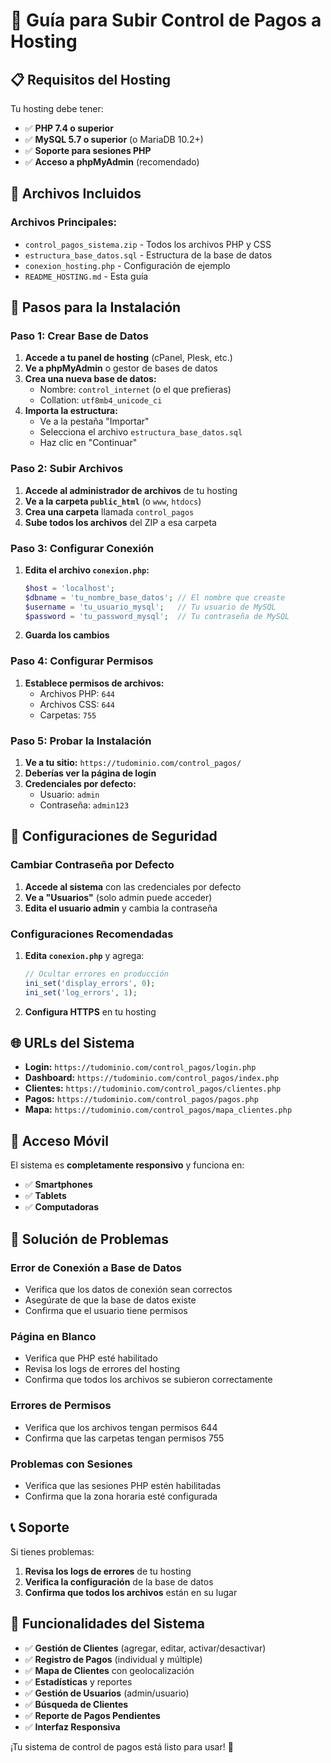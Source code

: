 # 🚀 Guía para Subir Control de Pagos a Hosting

## 📋 **Requisitos del Hosting**

Tu hosting debe tener:
- ✅ **PHP 7.4 o superior**
- ✅ **MySQL 5.7 o superior** (o MariaDB 10.2+)
- ✅ **Soporte para sesiones PHP**
- ✅ **Acceso a phpMyAdmin** (recomendado)

## 📁 **Archivos Incluidos**

### **Archivos Principales:**
- `control_pagos_sistema.zip` - Todos los archivos PHP y CSS
- `estructura_base_datos.sql` - Estructura de la base de datos
- `conexion_hosting.php` - Configuración de ejemplo
- `README_HOSTING.md` - Esta guía

## 🔧 **Pasos para la Instalación**

### **Paso 1: Crear Base de Datos**

1. **Accede a tu panel de hosting** (cPanel, Plesk, etc.)
2. **Ve a phpMyAdmin** o gestor de bases de datos
3. **Crea una nueva base de datos:**
   - Nombre: `control_internet` (o el que prefieras)
   - Collation: `utf8mb4_unicode_ci`
4. **Importa la estructura:**
   - Ve a la pestaña "Importar"
   - Selecciona el archivo `estructura_base_datos.sql`
   - Haz clic en "Continuar"

### **Paso 2: Subir Archivos**

1. **Accede al administrador de archivos** de tu hosting
2. **Ve a la carpeta `public_html`** (o `www`, `htdocs`)
3. **Crea una carpeta** llamada `control_pagos`
4. **Sube todos los archivos** del ZIP a esa carpeta

### **Paso 3: Configurar Conexión**

1. **Edita el archivo `conexion.php`:**
   ```php
   $host = 'localhost';
   $dbname = 'tu_nombre_base_datos'; // El nombre que creaste
   $username = 'tu_usuario_mysql';   // Tu usuario de MySQL
   $password = 'tu_password_mysql';  // Tu contraseña de MySQL
   ```

2. **Guarda los cambios**

### **Paso 4: Configurar Permisos**

1. **Establece permisos de archivos:**
   - Archivos PHP: `644`
   - Archivos CSS: `644`
   - Carpetas: `755`

### **Paso 5: Probar la Instalación**

1. **Ve a tu sitio:** `https://tudominio.com/control_pagos/`
2. **Deberías ver la página de login**
3. **Credenciales por defecto:**
   - Usuario: `admin`
   - Contraseña: `admin123`

## 🔐 **Configuraciones de Seguridad**

### **Cambiar Contraseña por Defecto**
1. **Accede al sistema** con las credenciales por defecto
2. **Ve a "Usuarios"** (solo admin puede acceder)
3. **Edita el usuario admin** y cambia la contraseña

### **Configuraciones Recomendadas**
1. **Edita `conexion.php`** y agrega:
   ```php
   // Ocultar errores en producción
   ini_set('display_errors', 0);
   ini_set('log_errors', 1);
   ```

2. **Configura HTTPS** en tu hosting

## 🌐 **URLs del Sistema**

- **Login:** `https://tudominio.com/control_pagos/login.php`
- **Dashboard:** `https://tudominio.com/control_pagos/index.php`
- **Clientes:** `https://tudominio.com/control_pagos/clientes.php`
- **Pagos:** `https://tudominio.com/control_pagos/pagos.php`
- **Mapa:** `https://tudominio.com/control_pagos/mapa_clientes.php`

## 📱 **Acceso Móvil**

El sistema es **completamente responsivo** y funciona en:
- ✅ **Smartphones**
- ✅ **Tablets**
- ✅ **Computadoras**

## 🔧 **Solución de Problemas**

### **Error de Conexión a Base de Datos**
- Verifica que los datos de conexión sean correctos
- Asegúrate de que la base de datos existe
- Confirma que el usuario tiene permisos

### **Página en Blanco**
- Verifica que PHP esté habilitado
- Revisa los logs de errores del hosting
- Confirma que todos los archivos se subieron correctamente

### **Errores de Permisos**
- Verifica que los archivos tengan permisos 644
- Confirma que las carpetas tengan permisos 755

### **Problemas con Sesiones**
- Verifica que las sesiones PHP estén habilitadas
- Confirma que la zona horaria esté configurada

## 📞 **Soporte**

Si tienes problemas:
1. **Revisa los logs de errores** de tu hosting
2. **Verifica la configuración** de la base de datos
3. **Confirma que todos los archivos** están en su lugar

## 🎯 **Funcionalidades del Sistema**

- ✅ **Gestión de Clientes** (agregar, editar, activar/desactivar)
- ✅ **Registro de Pagos** (individual y múltiple)
- ✅ **Mapa de Clientes** con geolocalización
- ✅ **Estadísticas** y reportes
- ✅ **Gestión de Usuarios** (admin/usuario)
- ✅ **Búsqueda de Clientes**
- ✅ **Reporte de Pagos Pendientes**
- ✅ **Interfaz Responsiva**

¡Tu sistema de control de pagos está listo para usar! 🚀 